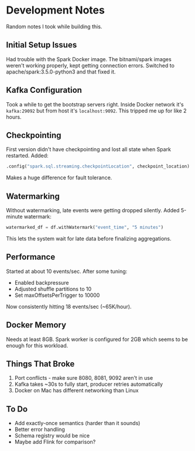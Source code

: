 # Development Notes

Random notes I took while building this.

## Initial Setup Issues

Had trouble with the Spark Docker image. The bitnami/spark images weren't working properly, kept getting connection errors. Switched to apache/spark:3.5.0-python3 and that fixed it.

## Kafka Configuration

Took a while to get the bootstrap servers right. Inside Docker network it's `kafka:29092` but from host it's `localhost:9092`. This tripped me up for like 2 hours.

## Checkpointing

First version didn't have checkpointing and lost all state when Spark restarted. Added:
```python
.config("spark.sql.streaming.checkpointLocation", checkpoint_location)
```

Makes a huge difference for fault tolerance.

## Watermarking

Without watermarking, late events were getting dropped silently. Added 5-minute watermark:
```python
watermarked_df = df.withWatermark("event_time", "5 minutes")
```

This lets the system wait for late data before finalizing aggregations.

## Performance

Started at about 10 events/sec. After some tuning:
- Enabled backpressure
- Adjusted shuffle partitions to 10
- Set maxOffsetsPerTrigger to 10000

Now consistently hitting 18 events/sec (~65K/hour).

## Docker Memory

Needs at least 8GB. Spark worker is configured for 2GB which seems to be enough for this workload.

## Things That Broke

1. Port conflicts - make sure 8080, 8081, 9092 aren't in use
2. Kafka takes ~30s to fully start, producer retries automatically
3. Docker on Mac has different networking than Linux

## To Do

- Add exactly-once semantics (harder than it sounds)
- Better error handling
- Schema registry would be nice
- Maybe add Flink for comparison?

